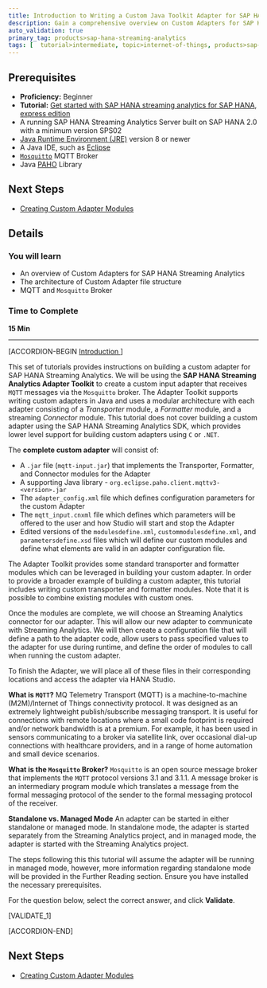 ```yaml
---
title: Introduction to Writing a Custom Java Toolkit Adapter for SAP HANA Streaming Analytics
description: Gain a comprehensive overview on Custom Adapters for SAP HANA Streaming Analytics, and follow detailed instructions for developing a custom adapter using the Java Toolkit.
auto_validation: true
primary_tag: products>sap-hana-streaming-analytics
tags: [  tutorial>intermediate, topic>internet-of-things, products>sap-hana-streaming-analytics, products>sap-hana\,-express-edition   ]
---
```


## Prerequisites  
 - **Proficiency:** Beginner
 - **Tutorial:** [Get started with SAP HANA streaming analytics for SAP HANA, express edition](https://www.sap.com/developer/groups/sds-hxe-get-started.html)
 - A running SAP HANA Streaming Analytics Server built on SAP HANA 2.0 with a minimum version SPS02
 - [Java Runtime Environment (JRE)](http://www.oracle.com/technetwork/java/javase/downloads/index.html) version 8 or newer
 - A Java IDE, such as [Eclipse](https://eclipse.org/)
 - [`Mosquitto`](http://mosquitto.org/) MQTT Broker
 - Java [PAHO](https://eclipse.org/paho/clients/java/) Library

## Next Steps
 - [Creating Custom Adapter Modules](https://www.sap.com/developer/tutorials/hsa-java-toolkit-adapter-part2.html)

## Details
### You will learn
- An overview of Custom Adapters for SAP HANA Streaming Analytics
- The architecture of Custom Adapter file structure
- MQTT and `Mosquitto` Broker

### Time to Complete
**15 Min**

---

[ACCORDION-BEGIN [Introduction ](&nbsp;)]

This set of tutorials provides instructions on building a custom adapter for SAP HANA Streaming Analytics. We will be using the **SAP HANA Streaming Analytics Adapter Toolkit** to create a custom input adapter that receives `MQTT` messages via the `Mosquitto` broker. The Adapter Toolkit supports writing custom adapters in Java and uses a modular architecture with each adapter consisting of a *Transporter* module, a *Formatter* module, and a streaming *Connector* module. This tutorial does not cover building a custom adapter using the SAP HANA Streaming Analytics SDK, which provides lower level support for building custom adapters using `C` or `.NET`.

The **complete custom adapter** will consist of:

* A `.jar` file (`mqtt-input.jar`) that implements the Transporter, Formatter, and Connector modules for the Adapter
* A supporting Java library - `org.eclipse.paho.client.mqttv3-<version>.jar`
* The `adapter_config.xml` file which defines configuration parameters for the custom Adapter
* The `mqtt_input.cnxml` file which defines which parameters will be offered to the user and how Studio will start and stop the Adapter
* Edited versions of the `modulesdefine.xml`, `custommodulesdefine.xml`, and `parametersdefine.xsd` files which will define our custom modules and define what elements are valid in an adapter configuration file.

The Adapter Toolkit provides some standard transporter and formatter modules which can be leveraged in building your custom adapter. In order to provide a broader example of building a custom adapter, this tutorial includes writing custom transporter and formatter modules. Note that it is possible to combine existing modules with custom ones.

Once the modules are complete, we will choose an Streaming Analytics connector for our adapter. This will allow our new adapter to communicate with Streaming Analytics. We will then create a configuration file that will define a path to the adapter code, allow users to pass specified values to the adapter for use during runtime, and define the order of modules to call when running the custom adapter.

To finish the Adapter, we will place all of these files in their corresponding locations and access the adapter via HANA Studio.


**What is `MQTT`?**
MQ Telemetry Transport (MQTT) is a machine-to-machine (M2M)/Internet of Things connectivity protocol. It was designed as an extremely lightweight publish/subscribe messaging transport. It is useful for connections with remote locations where a small code footprint is required and/or network bandwidth is at a premium. For example, it has been used in sensors communicating to a broker via satellite link, over occasional dial-up connections with healthcare providers, and in a range of home automation and small device scenarios.

**What is the `Mosquitto` Broker?**
`Mosquitto` is an open source message broker that implements the `MQTT` protocol versions 3.1 and 3.1.1.
A message broker is an intermediary program module which translates a message from the formal
messaging protocol of the sender to the formal messaging protocol of the receiver.

**Standalone vs. Managed Mode**
An adapter can be started in either standalone or managed mode. In standalone mode, the adapter is started separately from the Streaming Analytics project, and in managed mode, the adapter is started with the Streaming Analytics project.

The steps following this this tutorial will assume the adapter will be running in managed mode, however, more information regarding standalone mode will be provided in the Further Reading section. Ensure you have installed the necessary prerequisites.

For the question below, select the correct answer, and click **Validate**.

[VALIDATE_1]

[ACCORDION-END]

## Next Steps
 - [Creating Custom Adapter Modules](https://www.sap.com/developer/tutorials/hsa-java-toolkit-adapter-part2.html)
